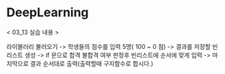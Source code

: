# DeepLearning

< 03_13 실습 내용 >

라이블러리 불러오기 -> 학생들의 점수를 입력 5명( 100 ~ 0 점) -> 결과를 저장할 빈 리스트 생성 -> if 문으로 합격 불합격 여부 판정후 빈리스트에 순서에 맞게 입력 -> 마지막으로 결과 순서대로 출력(출력할때 구지함수로 합시다.)
